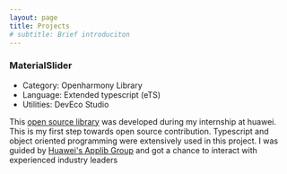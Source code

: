 ```yaml
---
layout: page
title: Projects
# subtitle: Brief introduciton
---
```


### MaterialSlider
- Category: Openharmony Library
- Language: Extended typescript (eTS)
- Utilities: DevEco Studio

This [open source library](https://github.com/Applib-OpenHarmony/MaterialSliders) was developed during my internship at huawei. This is my first step towards open source contribution. Typescript and object oriented programming were extensively used in this project. I was guided by [Huawei's Applib Group](https://github.com/Applib-OpenHarmony) and got a chance to interact with experienced industry leaders
